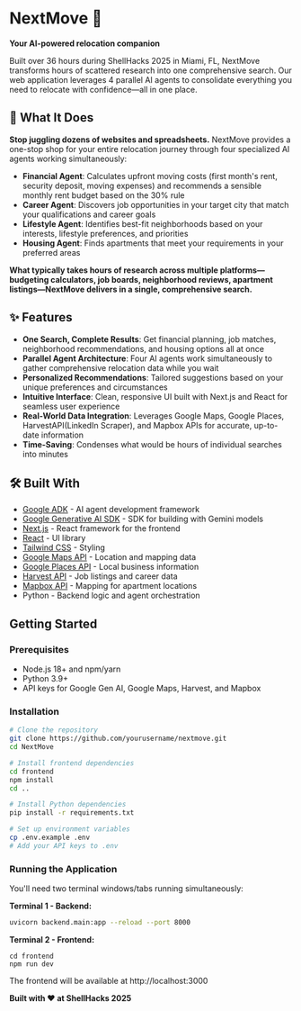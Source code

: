 
# NextMove 🏡

**Your AI-powered relocation companion**

Built over 36 hours during ShellHacks 2025 in Miami, FL, NextMove transforms hours of scattered research into one comprehensive search. Our web application leverages 4 parallel AI agents to consolidate everything you need to relocate with confidence—all in one place.

## 🎯 What It Does

**Stop juggling dozens of websites and spreadsheets.** NextMove provides a one-stop shop for your entire relocation journey through four specialized AI agents working simultaneously:

- **Financial Agent**: Calculates upfront moving costs (first month's rent, security deposit, moving expenses) and recommends a sensible monthly rent budget based on the 30% rule
- **Career Agent**: Discovers job opportunities in your target city that match your qualifications and career goals
- **Lifestyle Agent**: Identifies best-fit neighborhoods based on your interests, lifestyle preferences, and priorities
- **Housing Agent**: Finds apartments that meet your requirements in your preferred areas

**What typically takes hours of research across multiple platforms—budgeting calculators, job boards, neighborhood reviews, apartment listings—NextMove delivers in a single, comprehensive search.**

## ✨ Features

- **One Search, Complete Results**: Get financial planning, job matches, neighborhood recommendations, and housing options all at once
- **Parallel Agent Architecture**: Four AI agents work simultaneously to gather comprehensive relocation data while you wait
- **Personalized Recommendations**: Tailored suggestions based on your unique preferences and circumstances
- **Intuitive Interface**: Clean, responsive UI built with Next.js and React for seamless user experience
- **Real-World Data Integration**: Leverages Google Maps, Google Places, HarvestAPI(LinkedIn Scraper), and Mapbox APIs for accurate, up-to-date information
- **Time-Saving**: Condenses what would be hours of individual searches into minutes

## 🛠️ Built With

- [Google ADK](https://ai.google.dev/adk) - AI agent development framework
- [Google Generative AI SDK](https://ai.google.dev/gemini-api/docs/sdks) - SDK for building with Gemini models
- [Next.js](https://nextjs.org/) - React framework for the frontend
- [React](https://react.dev/) - UI library
- [Tailwind CSS](https://tailwindcss.com/) - Styling
- [Google Maps API](https://developers.google.com/maps) - Location and mapping data
- [Google Places API](https://developers.google.com/maps/documentation/places) - Local business information
- [Harvest API](https://harvest-api.com/) - Job listings and career data
- [Mapbox API](https://www.mapbox.com/) - Mapping for apartment locations
- Python - Backend logic and agent orchestration

## Getting Started

### Prerequisites

- Node.js 18+ and npm/yarn
- Python 3.9+
- API keys for Google Gen AI, Google Maps, Harvest, and Mapbox

### Installation
```bash
# Clone the repository
git clone https://github.com/yourusername/nextmove.git
cd NextMove

# Install frontend dependencies
cd frontend
npm install
cd ..

# Install Python dependencies
pip install -r requirements.txt

# Set up environment variables
cp .env.example .env
# Add your API keys to .env
```
### Running the Application

You'll need two terminal windows/tabs running simultaneously:

**Terminal 1 - Backend:**
```bash
uvicorn backend.main:app --reload --port 8000
```
**Terminal 2 - Frontend:**
```
cd frontend
npm run dev
```
The frontend will be available at http://localhost:3000

**Built with ❤️ at ShellHacks 2025**










